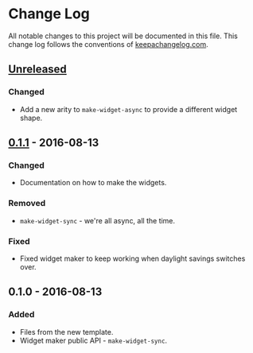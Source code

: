 # Change Log
All notable changes to this project will be documented in this file. This change log follows the conventions of [keepachangelog.com](http://keepachangelog.com/).

## [Unreleased]
### Changed
- Add a new arity to `make-widget-async` to provide a different widget shape.

## [0.1.1] - 2016-08-13
### Changed
- Documentation on how to make the widgets.

### Removed
- `make-widget-sync` - we're all async, all the time.

### Fixed
- Fixed widget maker to keep working when daylight savings switches over.

## 0.1.0 - 2016-08-13
### Added
- Files from the new template.
- Widget maker public API - `make-widget-sync`.

[Unreleased]: https://github.com/your-name/color-art/compare/0.1.1...HEAD
[0.1.1]: https://github.com/your-name/color-art/compare/0.1.0...0.1.1

